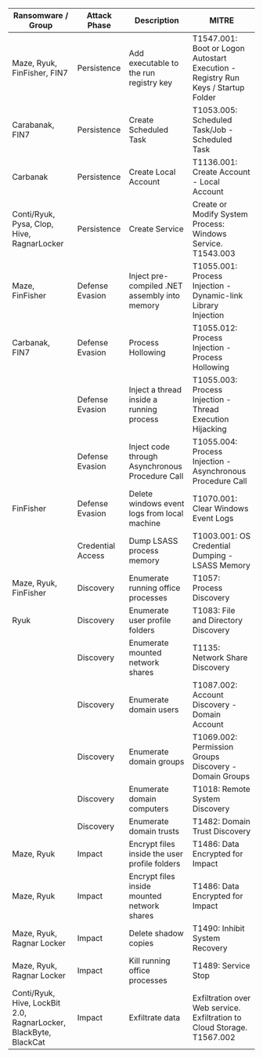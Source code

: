 | Ransomware / Group | Attack Phase | Description | MITRE |
| ------------------ | ------------ | ----------- | ----- | 
| Maze, Ryuk, FinFisher, FIN7 | Persistence | Add executable to the run registry key | T1547.001: Boot or Logon Autostart Execution - Registry Run Keys / Startup Folder |
| Carabanak, FIN7 | Persistence | Create Scheduled Task | T1053.005: Scheduled Task/Job - Scheduled Task |
| Carbanak | Persistence | Create Local Account | T1136.001: Create Account - Local Account |
| Conti/Ryuk, Pysa, Clop, Hive, RagnarLocker | Persistence | Create Service | Create or Modify System Process: Windows Service. T1543.003 |
| Maze, FinFisher | Defense Evasion | Inject pre-compiled .NET assembly into memory | T1055.001: Process Injection - Dynamic-link Library Injection |
| Carbanak, FIN7 | Defense Evasion | Process Hollowing | T1055.012: Process Injection - Process Hollowing |
| | Defense Evasion | Inject a thread inside a running process | T1055.003: Process Injection - Thread Execution Hijacking |
| | Defense Evasion | Inject code through Asynchronous Procedure Call | T1055.004: Process Injection - Asynchronous Procedure Call | 
| FinFisher | Defense Evasion | Delete windows event logs from local machine | T1070.001: Clear Windows Event Logs |
| | Credential Access | Dump LSASS process memory | T1003.001: OS Credential Dumping - LSASS Memory |
| Maze, Ryuk, FinFisher | Discovery | Enumerate running office processes | T1057: Process Discovery | 
| Ryuk | Discovery | Enumerate user profile folders | T1083: File and Directory Discovery | 	
| | Discovery | Enumerate mounted network shares | T1135: Network Share Discovery |
| | Discovery | Enumerate domain users | T1087.002: Account Discovery - Domain Account | 
| | Discovery | Enumerate domain groups | T1069.002: Permission Groups Discovery - Domain Groups | 
| | Discovery | Enumerate domain computers | T1018: Remote System Discovery |
| | Discovery | Enumerate domain trusts	 | T1482: Domain Trust Discovery | 
| Maze, Ryuk | Impact | Encrypt files inside the user profile folders | T1486: Data Encrypted for Impact |
| Maze, Ryuk | Impact | Encrypt files inside mounted network shares | T1486: Data Encrypted for Impact |
| Maze, Ryuk, Ragnar Locker | Impact | Delete shadow copies | T1490: Inhibit System Recovery |
| Maze, Ryuk, Ragnar Locker | Impact | Kill running office processes | T1489: Service Stop |
| Conti/Ryuk, Hive, LockBit 2.0, RagnarLocker, BlackByte, BlackCat | Impact | Exfiltrate data | Exfiltration over Web service. Exfiltration to Cloud Storage. T1567.002 |
